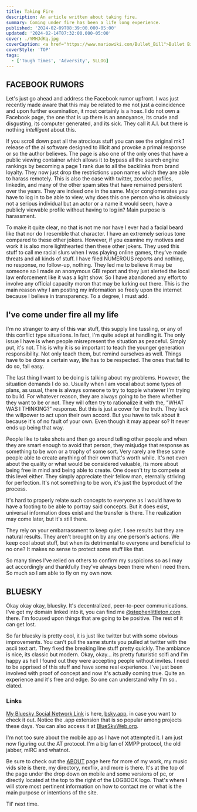 ```yaml
---
title: Taking Fire
description: An article written about taking fire.
summary: Coming under fire has been a life long experience.
published: '2024-02-09T08:39:00.000-05:00'
updated: '2024-02-14T07:32:00.000-05:00'
cover: ./YMHJdKq.jpg
coverCaption: <a href="https://www.mariowiki.com/Bullet_Bill">Bullet Bill</a> from the Super Mario NES Collection and more.
coverStyle: 'TOP'
tags:
  - ['Tough Times', 'Adversity', SLLOG]
---
```

<script lang="ts">
  import Youtube from '$lib/components/youtube.svelte'
  import Custom from '$custom/custom.svelte'
  const const_variable = 888;

  import Folder from '$lib/components/folder.svelte'

  let configFolder = [
    { name: 'QWER.config.js', icon: 'i-vscode-icons-file-type-typescript-official' },
    { name: 'site.ts', icon: 'i-bxs-file-js' }
  ]
</script>

## FACEBOOK RUMORS  

Let's just go ahead and address the Facebook rumor upfront. I was just recently made aware that this may be related to me not just a coincidence and upon further examination, it most certainly is a hoax. I do not own a Facebook page, the one that is up there is an annoyance, its crude and disgusting, its computer generated, and its sick. They call it A.I. but there is nothing *intelligent* about this.  

If you scroll down past all the atrocious stuff you can see the original mk.1 release of the ai software designed to illicit and provoke a primal response or so the author believes. The page is also one of the only ones that have a public viewing container which allows it to bypass all the search engine rankings by becoming a page 1 rank due to all the backlinks from brand loyalty. They now just drop the restrictions upon names which they are able to harass remotely. This is also the case with twitter, zocdoc profiles, linkedin, and many of the other spam sites that have remained persistent over the years. They are indeed one in the same. Major conglomerates you have to log in to be able to view, why does this one person who is obviously not a serious individual but an actor or a name it would seem, have a publicly viewable profile without having to log in? Main purpose is harassment.  

To make it quite clear, no that is not me nor have I ever had a facial beard like that nor do I resemble that character. I have an extremely serious tone compared to these other jokers. However, if you examine my motives and work it is also more lighthearted then these other jokers. They used this stuff to call me racial slurs when I was playing online games, they've made threats and all kinds of stuff. I have filed NUMEROUS reports and nothing, no response, no follow-up, nothing. They led me to believe it may be someone so I made an anonymous GBI report and they just alerted the local law enforcement like it was a light show. So I have abandoned any effort to involve any official capacity moron that may be lurking out there. This is the main reason why I am posting my information so freely upon the internet because I believe in transparency. To a degree, I must add.  

## I've come under fire all my life

I'm no stranger to any of this war stuff, this supply line tussling, or any of this conflict type situations. In fact, I'm quite adept at handling it. The only issue I have is when people misrepresent the situation as peaceful. Simply put, it's not. This is why it is so important to teach the younger generation responsibility. Not only teach them, but remind ourselves as well. Things have to be done a certain way, life has to be respected. The ones that fail to do so, fall easy.  

The last thing I want to be doing is talking about my problems. However, the situation demands I do so. Usually when I am vocal about some types of plans, as usual, there is always someone to try to topple whatever I'm trying to build. For whatever reason, they are always going to be there whether they want to be or not. They will often try to rationalize it with the, "WHAT WAS I THINKING?" response. But this is just a cover for the truth. They lack the willpower to act upon their own accord. But you have to talk about it because it's of no fault of your own. Even though it may appear so? It never ends up being that way.  

People like to take shots and then go around telling other people and when they are smart enough to avoid that person, they misjudge that response as something to be won or a trophy of some sort. Very rarely are these same people able to create anything of their own that's worth while. It's not even about the quality or what would be considered valuable, its more about being free in mind and being able to create. One doesn't try to compete at this level either. They simply appreciate their fellow man, eternally striving for perfection. It's not something to be won, it's just the byproduct of the process.  

It's hard to properly relate such concepts to everyone as I would have to have a footing to be able to portray said concepts. But it does exist, universal information does exist and the transfer is there. The realization may come later, but it's still there.  

They rely on your embarrassment to keep quiet. I see results but they are natural results. They aren't brought on by any one person's actions. We keep cool about stuff, but when its detrimental to everyone and beneficial to no one? It makes no sense to protect some stuff like that.  

So many times I've relied on others to confirm my suspicions so as I may act accordingly and thankfully they've always been there when I need them. So much so I am able to fly on my own now.  

## BLUESKY

Okay okay okay, bluesky. It's decentralized, peer-to-peer communications. I've got my domain linked into it, you can find me [@stephenlittleton.com](https://bsky.app/profile/stephenlittleton.com) there. I'm focused upon things that are going to be positive. The rest of it can get lost.  

So far bluesky is pretty cool, it is just like twitter but with some obvious improvements. You can't pull the same stunts you pulled at twitter with the ascii text art. They fixed the breaking line stuff pretty quickly. The ambiance is nice, its classic but modern. Okay, okay... its pretty futuristic scifi and I'm happy as hell I found out they were accepting people without invites. I need to be apprised of this stuff and have some real experience. I've just been involved with proof of concept and now it's actually coming true. Quite an experience and it's free and edge. So one can understand why I'm so.. elated.  

### Links

[My Bluesky Social Network Link](https://bsky.app/profile/stephenlittleton.com) is here, [bsky.app](https://bsky.app), in case you want to check it out. Notice the .app extension that is so popular among projects these days. You can also access it at [BlueSkyWeb.org](https://blueskyweb.org).  

I'm not too sure about the mobile app as I have not attempted it. I am just now figuring out the AT protocol. I'm a big fan of XMPP protocol, the old jabber, mIRC and whatnot.  

Be sure to check out the [ABOUT](https://stephenlittleton.com/about/) page here for more of my work, my music vids site is there, my directory, nexflix, and more is there. It's at the top of the page under the drop down on mobile and some versions of pc, or directly located at the top to the right of the LOGBOOK logo. That's where I will store most pertinent information on how to contact me or what is the main purpose or intentions of the site.  

Til' next time.  

<Youtube id="srSL_mViLb0" />
